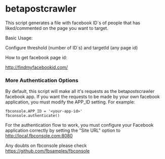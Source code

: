 # betapostcrawler

This script generates a file with facebook ID`s of people that has liked/commented on the page you want to target.

Basic Usage:

Configure threshold (number of ID`s) and targetId (any page id)

How to get facebook page id:

http://findmyfacebookid.com/

### More Authentication Options ###

By default, this script will make all it's requests as the beta­_­p­o­s­t­s­_­c­r­a­wler facebook app.
If you want the requests to be made by your own facebook application, you must
modify the APP_ID setting.  For example:

    fbconsole.APP_ID = '<your-app-id>'
    fbconsole.authenticate()

For the authentication flow to work, you must configure your Facebook
application correctly by setting the "Site URL" option to http://local.fbconsole.com:8080

Any doubts on fbconsole please check https://github.com/fbsamples/fbconsole
